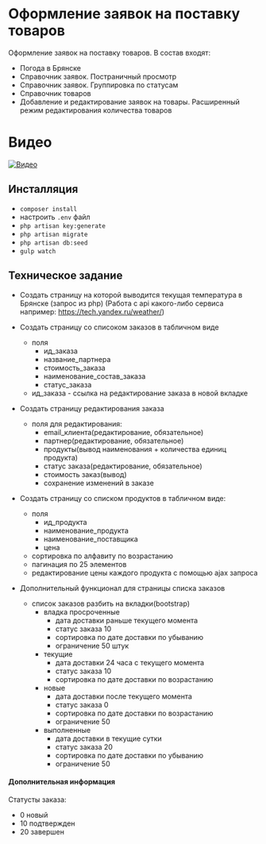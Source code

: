 # Оформление заявок на поставку товаров


Оформление заявок на поставку товаров. 
В состав входят:
- Погода в Брянске
- Справочник заявок. Постраничный просмотр
- Справочник заявок. Группировка по статусам
- Справочник товаров
- Добавление и редактирование заявок на товары. Расширенный режим редактирования количества товаров

# Видео
[![Видео](https://i.ytimg.com/vi/5TZ-zzYagJ8/hqdefault.jpg?sqp=-oaymwEZCPYBEIoBSFXyq4qpAwsIARUAAIhCGAFwAQ==&rs=AOn4CLAhyLeEdHZ7n1PI1D3a8VnZih8t_g)](https://www.youtube.com/watch?v=5TZ-zzYagJ8&feature=youtu.be)

## Инсталляция
- `composer install`
-  настроить `.env` файл
- `php artisan key:generate`
- `php artisan migrate`
- `php artisan db:seed`
- `gulp watch`


## Техническое задание

- Создать страницу на которой выводится текущая температура в Брянске (запрос из php) (Работа с api какого-либо сервиса например: https://tech.yandex.ru/weather/)

- Создать страницу со списоком заказов в табличном виде
    - поля 
        - ид_заказа 
        - название_партнера 
        - стоимость_заказа 
        - наименование_состав_заказа 
        - статус_заказа
    - ид_заказа - ссылка на редактирование заказа в новой вкладке
- Создать страницу редактирования заказа
    - поля для редактирования:
        - email_клиента(редактирование, обязательное)
        - партнер(редактирование, обязательное)
        - продукты(вывод наименования + количества единиц продукта)
        - статус заказа(редактирование, обязательное)
        - стоимость заказ(вывод)
        - сохранение изменений в заказе

- Создать страницу со списком продуктов в табличном виде:
    - поля 
        - ид_продукта 
        - наименование_продукта 
        - наименование_поставщика 
        - цена
    - сортировка по алфавиту по возрастанию
    - пагинация по 25 элементов
    - редактирование цены каждого продукта с помощью ajax запроса
- Дополнительный функционал для страницы списка заказов
    - список заказов разбить на вкладки(bootstrap)
        - владка просроченные
            - дата доставки раньше текущего момента
            - статус заказа 10
            - сортировка по дате доставки по убыванию
            - ограничение 50 штук
        - текущие
            - дата доставки 24 часа с текущего момента
            - статус заказа 10
            - сортировка по дате доставки по возрастанию
        - новые
            - дата доставки после текущего момента
            - статус заказа 0
            - сортировка по дате доставки по возрастанию
            - ограничение 50
        - выполненные
            - дата доставки в текущие сутки
            - статус заказа 20
            - сортировка по дате доставки по убыванию
            - ограничение 50


#### Дополнительная информация
Статусты заказа:
- 0 новый
- 10 подтвержден
- 20 завершен

